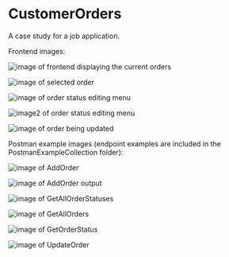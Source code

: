# CustomerOrders
A case study for a job application.

Frontend images:

![image of frontend displaying the current orders](https://puu.sh/Jd3zz/4bae08dd4e.png)

![image of selected order](https://puu.sh/Jd3A7/c399201a7c.png)

![image of order status editing menu](https://puu.sh/Jd3Ad/75e1151fc4.png)

![image2 of order status editing menu](https://puu.sh/Jd3Ai/f4045a2ba3.png)

![image of order being updated](https://puu.sh/Jd3Al/ea3af74fb5.png)


Postman example images (endpoint examples are included in the PostmanExampleCollection folder):

![image of AddOrder](https://puu.sh/Jd3Az/35cfb4af54.png)

![image of AddOrder output](https://puu.sh/Jd3AD/36cbe5825d.png)

![image of GetAllOrderStatuses](https://puu.sh/Jd3AG/6dd5e27016.png)

![image of GetAllOrders](https://puu.sh/Jd3AJ/ed9f6313ec.png)

![image of GetOrderStatus](https://puu.sh/Jd3AM/77ce28bcf4.png)

![image of UpdateOrder](https://puu.sh/Jd3AP/1c452c4985.png)